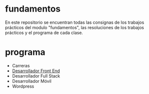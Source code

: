 **fundamentos**
==============
En este repositorio se encuentran todas las consignas de los trabajos prácticos del modulo "fundamentos", las resoluciones de los trabajos prácticos y el programa de cada clase.

**programa**
==============
- Carreras
 - [Desarrollador Front End](https://github.com/CoderHouse/frontend)
 - Desarrollador Full Stack
 - Desarrollador Móvil
 - Wordpress

